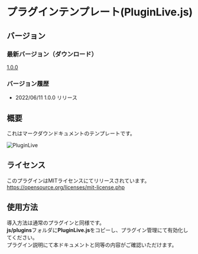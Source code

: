 # プラグインテンプレート(PluginLive.js)

## バージョン
### 最新バージョン（ダウンロード）
[1.0.0](https://raw.githubusercontent.com/nz-prism/RPG-Maker-MZ/master/PluginLive/js/plugins/PluginLive.js)

### バージョン履歴
- 2022/06/11 1.0.0 リリース

## 概要
これはマークダウンドキュメントのテンプレートです。

![PluginLive](https://github.com/nz-prism/RPG-Maker-MZ/blob/master/ReadmeImages/PluginLive1.png)



## ライセンス
このプラグインはMITライセンスにてリリースされています。  
https://opensource.org/licenses/mit-license.php


## 使用方法
導入方法は通常のプラグインと同様です。  
**js/plugins**フォルダに**PluginLive.js**をコピーし、プラグイン管理にて有効化してください。  
プラグイン説明にて本ドキュメントと同等の内容がご確認いただけます。